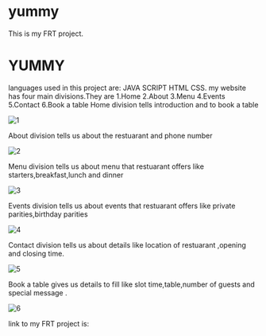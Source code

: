 # yummy
This is my FRT project.
<h1>YUMMY</h1>
languages used in this project are:
JAVA SCRIPT
HTML
CSS.
my website has four main divisions.They are
1.Home
2.About
3.Menu
4.Events 
5.Contact
6.Book a table
Home division tells introduction  and  to book a table




![1](https://user-images.githubusercontent.com/108518501/188184991-01655026-195d-4aa7-b44e-bcbee6389b1d.JPG)




About division tells us about the restuarant and phone number




![2](https://user-images.githubusercontent.com/108518501/188185296-c1bf100c-42b1-4306-a8cc-0fd599e8a4e0.JPG)




Menu division tells us about menu that restuarant offers like starters,breakfast,lunch and dinner




![3](https://user-images.githubusercontent.com/108518501/188185879-616432a5-e7d6-48ad-a718-1e922f9afa5a.JPG)




Events division tells us about events that restuarant offers like private parities,birthday parities




![4](https://user-images.githubusercontent.com/108518501/188186084-184dc426-9581-4844-9122-f48097769162.JPG)




Contact division tells us about details like location of restuarant ,opening and closing time.





![5](https://user-images.githubusercontent.com/108518501/188188877-3758b079-dce8-4ace-9633-db3277739991.JPG)
  
  
  
  
  Book a table gives us details to fill like slot time,table,number of guests and special message . 




![6](https://user-images.githubusercontent.com/108518501/188189357-9a8538a5-b6a6-44a4-a23b-29b504a5a639.JPG)




link to my FRT project is:
